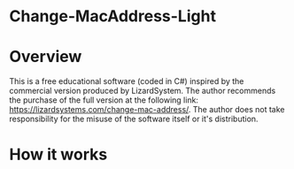 # Change-MacAddress-Light

# Overview

This is a free educational software (coded in C#) inspired by the commercial version produced by LizardSystem. The author recommends the purchase of the full 
version at the following link: https://lizardsystems.com/change-mac-address/. The author does not take responsibility for the misuse of the 
software itself or it's distribution.

# How it works
